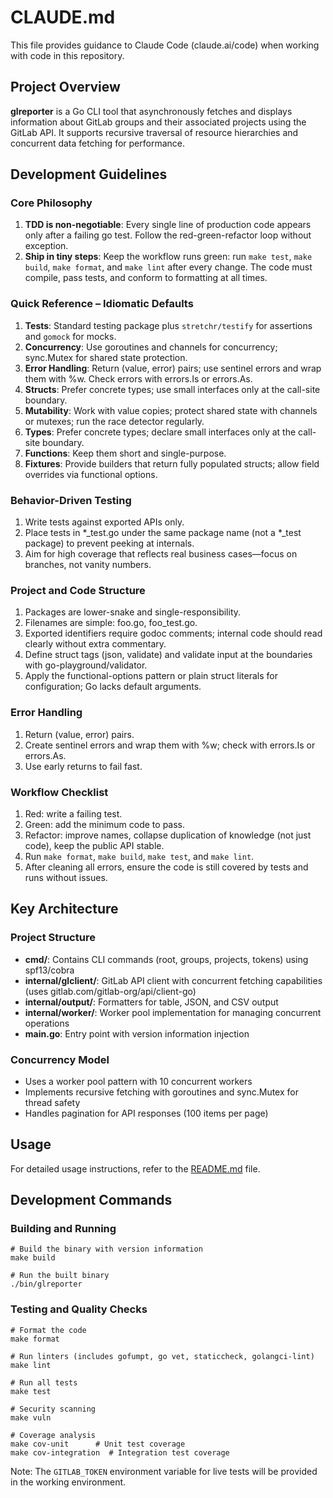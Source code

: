 # CLAUDE.md

This file provides guidance to Claude Code (claude.ai/code) when working with code in this repository.

## Project Overview

**glreporter** is a Go CLI tool that asynchronously fetches and displays information about GitLab groups and their associated projects using the GitLab API. It supports recursive traversal of resource hierarchies and concurrent data fetching for performance.

## Development Guidelines

### Core Philosophy

1. **TDD is non-negotiable**: Every single line of production code appears only after a failing go test. Follow the red-green-refactor loop without exception.
2. **Ship in tiny steps**: Keep the workflow runs green: run `make test`, `make build`, `make format`, and `make lint` after every change. The code must compile, pass tests, and conform to formatting at all times.

### Quick Reference – Idiomatic Defaults

1. **Tests**: Standard testing package plus `stretchr/testify` for assertions and `gomock` for mocks.
2. **Concurrency**: Use goroutines and channels for concurrency; sync.Mutex for shared state protection.
3. **Error Handling**: Return (value, error) pairs; use sentinel errors and wrap them with %w. Check errors with errors.Is or errors.As.
4. **Structs**: Prefer concrete types; use small interfaces only at the call-site boundary.
5. **Mutability**: Work with value copies; protect shared state with channels or mutexes; run the race detector regularly.
6. **Types**: Prefer concrete types; declare small interfaces only at the call-site boundary.
7. **Functions**: Keep them short and single-purpose.
8. **Fixtures**: Provide builders that return fully populated structs; allow field overrides via functional options.

### Behavior-Driven Testing

1. Write tests against exported APIs only.
2. Place tests in \*_test.go under the same package name (not a \*_test package) to prevent peeking at internals.
3. Aim for high coverage that reflects real business cases—focus on branches, not vanity numbers.

### Project and Code Structure

1. Packages are lower-snake and single-responsibility.
2. Filenames are simple: foo.go, foo_test.go.
3. Exported identifiers require godoc comments; internal code should read clearly without extra commentary.
4. Define struct tags (json, validate) and validate input at the boundaries with go-playground/validator.
5. Apply the functional-options pattern or plain struct literals for configuration; Go lacks default arguments.

### Error Handling

1. Return (value, error) pairs.
2. Create sentinel errors and wrap them with %w; check with errors.Is or errors.As.
3. Use early returns to fail fast.

### Workflow Checklist

1. Red: write a failing test.
2. Green: add the minimum code to pass.
3. Refactor: improve names, collapse duplication of knowledge (not just code), keep the public API stable.
4. Run `make format`, `make build`, `make test`, and `make lint`.
5. After cleaning all errors, ensure the code is still covered by tests and runs without issues.

## Key Architecture

### Project Structure

- **cmd/**: Contains CLI commands (root, groups, projects, tokens) using spf13/cobra
- **internal/glclient/**: GitLab API client with concurrent fetching capabilities (uses gitlab.com/gitlab-org/api/client-go)
- **internal/output/**: Formatters for table, JSON, and CSV output
- **internal/worker/**: Worker pool implementation for managing concurrent operations
- **main.go**: Entry point with version information injection

### Concurrency Model

- Uses a worker pool pattern with 10 concurrent workers
- Implements recursive fetching with goroutines and sync.Mutex for thread safety
- Handles pagination for API responses (100 items per page)

## Usage

For detailed usage instructions, refer to the [README.md](README.md#usage) file.

## Development Commands

### Building and Running

```shell
# Build the binary with version information
make build

# Run the built binary
./bin/glreporter
```

### Testing and Quality Checks

```shell
# Format the code
make format

# Run linters (includes gofumpt, go vet, staticcheck, golangci-lint)
make lint

# Run all tests
make test

# Security scanning
make vuln

# Coverage analysis
make cov-unit      # Unit test coverage
make cov-integration  # Integration test coverage
```

Note: The `GITLAB_TOKEN` environment variable for live tests will be provided in the working environment.
